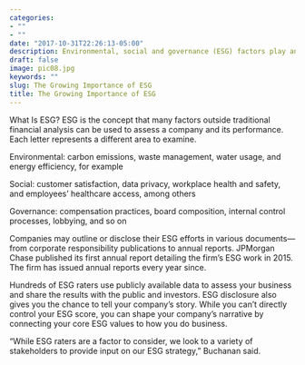 ```yaml
---
categories:
- ""
- ""
date: "2017-10-31T22:26:13-05:00"
description: Environmental, social and governance (ESG) factors play an increasingly important role in companies’ value as shareholders, customers and employees make it a priority.
draft: false
image: pic08.jpg
keywords: ""
slug: The Growing Importance of ESG
title: The Growing Importance of ESG
---
```

What Is ESG? ESG is the concept that many factors outside traditional financial analysis can be used to assess a company and its performance. Each letter represents a different area to examine.

Environmental: carbon emissions, waste management, water usage, and energy efficiency, for example

Social: customer satisfaction, data privacy, workplace health and safety, and employees’ healthcare access, among others

Governance: compensation practices, board composition, internal control processes, lobbying, and so on

Companies may outline or disclose their ESG efforts in various documents—from corporate responsibility publications to annual reports. JPMorgan Chase published its first annual report detailing the firm’s ESG work in 2015. The firm has issued annual reports every year since.

Hundreds of ESG raters use publicly available data to assess your business and share the results with the public and investors. ESG disclosure also gives you the chance to tell your company’s story. While you can’t directly control your ESG score, you can shape your company’s narrative by connecting your core ESG values to how you do business.

“While ESG raters are a factor to consider, we look to a variety of stakeholders to provide input on our ESG strategy,” Buchanan said.

